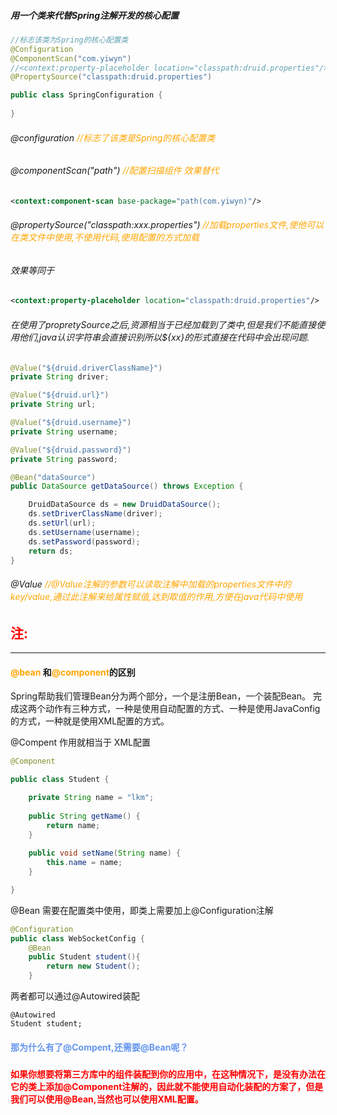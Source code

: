 ##### 用一个类来代替Spring注解开发的核心配置

```java
//标志该类为Spring的核心配置类
@Configuration
@ComponentScan("com.yiwyn")
//<context:property-placeholder location="classpath:druid.properties"/>
@PropertySource("classpath:druid.properties")

public class SpringConfiguration {
    
}
```

###### @configuration  <font color='orange'>//标志了该类是Spring的核心配置类</font>



###### @componentScan("path")  <font color='orange'>//配置扫描组件 效果替代</font>

```xml
<context:component-scan base-package="path(com.yiwyn)"/>
```



###### @propertySource("classpath:xxx.properties")  <font color='orange'>//加载properties文件,使他可以在类文件中使用,不使用代码,使用配置的方式加载</font>

###### 效果等同于

```xml
<context:property-placeholder location="classpath:druid.properties"/>
```



###### 		在使用了propretySource之后,资源相当于已经加载到了类中,但是我们不能直接使用他们,java认识字符串会直接识别所以${xx}的形式直接在代码中会出现问题.



```java
@Value("${druid.driverClassName}")
private String driver;

@Value("${druid.url}")
private String url;

@Value("${druid.username}")
private String username;

@Value("${druid.password}")
private String password;

@Bean("dataSource")
public DataSource getDataSource() throws Exception {

    DruidDataSource ds = new DruidDataSource();
    ds.setDriverClassName(driver);
    ds.setUrl(url);
    ds.setUsername(username);
    ds.setPassword(password);
    return ds;
}
```

###### @Value  <font color='orange'>//@Value注解的参数可以读取注解中加载的properties文件中的key/value,通过此注解来给属性赋值,达到取值的作用,方便在java代码中使用</font>





## <font color='red'>注:</font>

<hr>

#### <font color='orange'>@bean</font> 和<font color='orange'>@component</font>的区别



Spring帮助我们管理Bean分为两个部分，一个是注册Bean，一个装配Bean。
完成这两个动作有三种方式，一种是使用自动配置的方式、一种是使用JavaConfig的方式，一种就是使用XML配置的方式。

@Compent 作用就相当于 XML配置

```java
@Component

public class Student {

    private String name = "lkm";
    
    public String getName() {
        return name;
    }
    
    public void setName(String name) {
        this.name = name;
    }

}
```


@Bean 需要在配置类中使用，即类上需要加上@Configuration注解

```java
@Configuration
public class WebSocketConfig {
    @Bean
    public Student student(){
        return new Student();
    }
```


两者都可以通过@Autowired装配

```
@Autowired
Student student;
```



#### <font color='cornflowerblue'>那为什么有了@Compent,还需要@Bean呢？</font>

##### 

#### <font color='red'>如果你想要将第三方库中的组件装配到你的应用中，在这种情况下，是没有办法在它的类上添加@Component注解的，因此就不能使用自动化装配的方案了，但是我们可以使用@Bean,当然也可以使用XML配置。</font>

